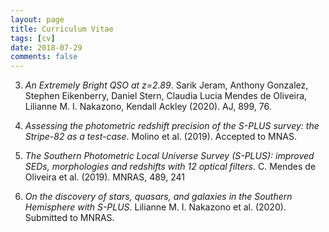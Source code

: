 ```yaml
---
layout: page
title: Curriculum Vitae
tags: [cv]
date: 2018-07-29
comments: false
---
```



3. *An Extremely Bright QSO at z=2.89*. Sarik Jeram, Anthony Gonzalez, Stephen Eikenberry, Daniel Stern, Claudia Lucia Mendes de Oliveira, Lilianne M. I. Nakazono, Kendall Ackley (2020). AJ, 899, 76.

2. *Assessing the photometric redshift precision of the S-PLUS survey: the Stripe-82 as a test-case*. Molino et al. (2019). Accepted to MNAS.

1. *The Southern Photometric Local Universe Survey (S-PLUS): improved SEDs, morphologies and redshifts with 12 optical filters*. C. Mendes de Oliveira et al. (2019). MNRAS, 489, 241

4. *On the discovery of stars, quasars, and galaxies in the Southern Hemisphere with S-PLUS*. Lilianne M. I. Nakazono et al. (2020). Submitted to MNRAS.
